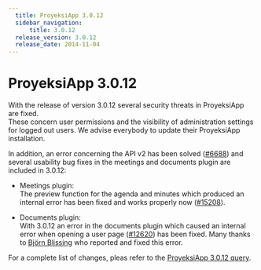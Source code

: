 ```yaml
---
  title: ProyeksiApp 3.0.12
  sidebar_navigation:
      title: 3.0.12
  release_version: 3.0.12
  release_date: 2014-11-04
---
```



# ProyeksiApp 3.0.12

With the release of version 3.0.12 several security threats in
ProyeksiApp are fixed.  
These concern user permissions and the visibility of administration
settings for logged out users. We advise everybody to update their
ProyeksiApp installation.

In addition, an error concerning the API v2 has been solved
([\#6688](https://community.openproject.org/work_packages/6688 "APIv2: ids-parameter ignored for planning_elements.json (closed)"))
and several usability bug fixes in the meetings and documents plugin are
included in 3.0.12:

  - Meetings plugin:  
    The preview function for the agenda and minutes which produced an
    internal error has been fixed and works properly now
    ([\#15208](https://community.openproject.org/work_packages/15208 "Internal error when clicking on preview on agenda/minutes (closed)")).

<!-- end list -->

  - Documents plugin:  
    With 3.0.12 an error in the documents plugin which caused an
    internal error when opening a user page
    ([\#12620](https://community.openproject.org/work_packages/12620 "Missing event type cause 500 ERROR on user page. (closed)"))
    has been fixed. Many thanks to [Björn
    Blissing](https://github.com/bjornblissing) who reported and fixed
    this error.

For a complete list of changes, pleas refer to the [ProyeksiApp 3.0.12
query](https://community.openproject.org/versions/450).


